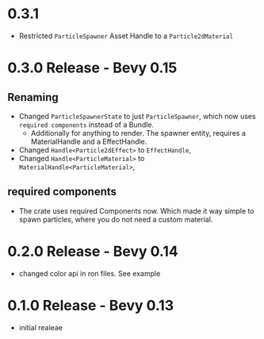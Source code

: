 # 0.3.1

-   Restricted `ParticleSpawner` Asset Handle to a `Particle2dMaterial`

# 0.3.0 Release - Bevy 0.15

## Renaming

-   Changed `ParticleSpawnerState` to just `ParticleSpawner`, which now uses `required components` instead of a Bundle.
    -   Additionally for anything to render. The spawner entity, requires a MaterialHandle and a EffectHandle.
-   Changed `Handle<Particle2dEffect>` to `EffectHandle`,
-   Changed `Handle<ParticleMaterial>` to `MaterialHandle<ParticleMaterial>`,

## required components

-   The crate uses required Components now. Which made it way simple to spawn particles, where you
    do not need a custom material.

# 0.2.0 Release - Bevy 0.14

-   changed color api in ron files. See example

# 0.1.0 Release - Bevy 0.13

-   initial realeae
